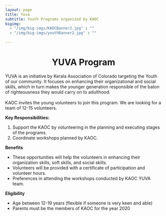 ```yaml
---
layout: page
title: Yuva
subtitle: Youth Programs organized by KAOC
bigimg:
  - "/img/big-imgs/KAOCBanner2.jpg" : ""
  - "/img/big-imgs/youthBanner2.jpg" : ""
 
---
```


<div align="center" style="text-align:center"><h1>YUVA Program</h1></div>
<p>YUVA  is an initiative by Kerala Association of Colorado targeting the Youth of our community. It focuses on enhancing their 
organizational and social skills, which in turn makes the younger generation responsible of the baton of righteousness they would 
carry on to adulthood. <br/><br/>
KAOC invites the young volunteers to join this program. We are looking for a team of 12-15 volunteers. </p>
<b>Key Responsibilities:</b>
<ol>
  <li>Support the KAOC by volunteering in the planning and executing stages of the programs.</li>
  <li>Coordinate workshops planned by KAOC.</li>
  
 </ol>
<b>Benefits</b>
<ul>
  <li>These opportunities will help the volunteers in enhancing  their organization skills, soft skills, and social skills.</li>
  <li>Volunteers will be provided with a certificate of participation and volunteer hours.</li>
  <li>Preferences in attending the workshops conducted by KAOC YUVA team.</li>
</ul>

<b>Eligibility</b>
<ul>
  <li>Age between 12-19 years (flexible if someone is very keen and able)</li>
  <li>Parents must be the  members of KAOC for the year 2020</li>
 </ul>

<!--Register <a href="https://tinyurl.com/YuvaKAOC" style="cursor:pointer"> here </a>-->
